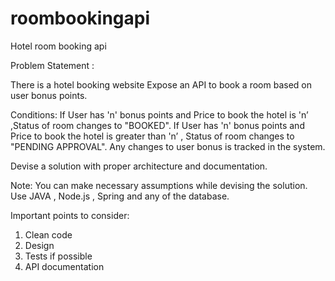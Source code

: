 # roombookingapi
Hotel room booking api 

Problem Statement :

There is a hotel booking website
Expose an API to book a room based on user bonus points.

Conditions:
If User has 'n' bonus points and Price to book the hotel is 'n’ ,Status of room changes to "BOOKED".
If User has 'n' bonus points and Price to book the hotel is greater than 'n’ , Status of room changes to "PENDING APPROVAL".
Any changes to user bonus is tracked in the system.

Devise a solution with proper architecture and documentation.

Note:
You can make necessary assumptions while devising the solution. Use JAVA , Node.js , Spring and any of the database.

Important points to consider:

1) Clean code
2) Design
3) Tests if possible
4) API documentation
